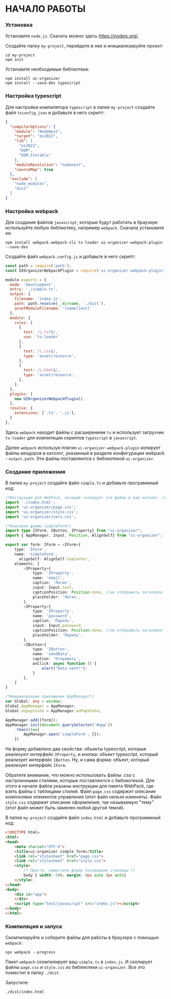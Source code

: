 НАЧАЛО РАБОТЫ
=============

### Установка
Установите ```node.js```. Скачать можно здесь https://nodejs.org/.  

Создайте папку ```my-project```, перейдите в нее и инициализируйте проект:  
```
cd my-project
npm init
```  
Установите необходимые библиотеки:
```
npm install ui-organizer 
npm install --save-dev typescript 
```  
### Настройка typescript
Для настройки компилятора ```typescript``` в папке ```my-project``` создайте файл ```tsconfig.json``` и добавьте в него скрипт:  
```json
{
  "compilerOptions": {
    "module": "NodeNext",
    "target": "es2022",
    "lib": [
      "es2022",
      "DOM",
      "DOM.Iterable"
    ],
    "moduleResolution": "nodenext",
    "sourceMap": true
  },
  "exclude": [
    "node_modules",
    "dist"
  ]
}
```

### Настройка webpack
Для создания файлов ```javascript```, которые будут работать в браузере используйте любую библиотеку, например ```webpack```. Сначала установите ее:    
```
npm install webpack webpack-cli ts-loader ui-organizer-webpack-plugin --save-dev
```  

Создайте файл ```webpack.config.js``` и добавьте в него скрипт:  
```javascript
const path = require('path');
const UIOrganizerWebpackPlugin = require('ui-organizer-webpack-plugin');

module.exports = {
  mode: 'development',
  entry: './simple.ts',
  output: {
    filename: 'index.js',
    path: path.resolve(__dirname, `./dist`),
    assetModuleFilename: '[name][ext]'
  },
  module: {
    rules: [
      {
        test: /\.ts?$/,
        use: 'ts-loader'
      },
      {
        test: /\.css$/,
        type: 'asset/resource',              
      },
      {
        test: /\.html$/,
        type: 'asset/resource',
      },      
    ],
  },
  plugins: [
    new UIOrganizerWebpackPlugin(),
  ],
  resolve: {
    extensions: ['.ts', '.js'],
  }
};
```  
Здесь ```webpack``` находит файлы с расширением ```ts``` и использует загрузчик ```ts-loader``` для компиляции скриптов ```typescript``` в ```javascript```.  

Далее ```webpack``` используя плагин ```ui-organizer-webpack-plugin``` копирует файлы вендоров в католог, указанный в разделе конфигурации webpack - ```output.path```. Эти файлы поставляются с библиотекой ```ui-organizer```.

### Создание приложения
В папке ```my-project``` создайте файл ```simple.ts``` и добавьте программный код:
```typescript
/*Инструкции для WebPack, который скопирует эти файлы в ваш каталог ./dist*/
import './index.html';
import 'ui-organizer/page.css';
import 'ui-organizer/style.css';
import 'ui-organizer/vars.css';

/*Описание формы simpleForm*/
import type {IForm, IButton, IProperty} from "ui-organizer";
import { AppManager, Input, Position, AlignSelf} from "ui-organizer";

export var form: IForm = <IForm>{
    type: 'IForm',
    name: 'simpleForm',
	  alignSelf: AlignSelf.topCenter,
    elements: [
        <IProperty>{
            type: 'IProperty',
            name: 'email',
            caption: 'Логин',
            input: Input.text,
            captionPosition: Position.none, //не отображать заголовок
            placeholder: 'Логин',
        },
        <IProperty>{
            type: 'IProperty',
            name: 'password',
            caption: 'Пароль',
            input: Input.password,
            captionPosition: Position.none, //не отображать заголовок
            placeholder: 'Пароль',
        },
        <IButton>{
            type: 'IButton',
            name: 'sendData',
            caption: 'Отправить',
            onClick: async function () {
                alert("Data sent!");
            }
        },
    ]
}

/*Инициализация приложения AppManager*/
var Global: any = window;
Global.AppManager = AppManager;
Global.onpopstate = AppManager.onPopState;

AppManager.add([form]);
AppManager.init(document.querySelector('#app'))
    .then(()=>{
        AppManager.open('simpleForm', {});
    })
```  
На форму добавлено два свойства: объекты typescript, которые реализуют интерфейс ```IProperty```, и кнопка: объект typescript, который реализует интерфейс ```IButton```.  Ну, и сама форма: объект, который реализует интерфейс ```IForm```.

Обратите внимание, что можно использовать файлы .css с настроенными стилями, которые поставляются с библиотекой. Для этого в начале файла указаны инструкции для пакета WebPack, где взять файлы с таблицами стилей. Файл ```page.css``` содержит описание компоновки элементов управления (этот файл нельзя изменять). Файл ```style.css``` содержит описание оформления, так называемую "тему" (этот файл может быть заменен любой другой темой).


В папке ```my-project``` создайте файл ```index.html``` и добавьте программный код:
```html
<!DOCTYPE html>
<html>
<head>
    <meta charset="UTF-8">
    <title>ui-organizer simple form</title>
    <link rel="stylesheet" href="page.css">
    <link rel="stylesheet" href="style.css">
    <style>
        /* Просто, поместили форму посередине страницы */
        body { width: 50%; margin: 0px auto 0px auto}
    </style>
</head>
<body>
    <div id="app">
    </div>
    <script type="text/javascript" src="index.js"></script>
</body>
</html>
```  
### Компиляция и запуск
Скомпилируйте и соберите файлы для работы в браузере с помощью ```webpack```:  
```
npx webpack --progress
```  
Пакет ```webpack``` скомпилирует ваш ```simple.ts``` в ```index.js```. И скопирует файлы ```page.css``` и ```style.css``` из библиотеки ```ui-organizer```. Все это поместит в папку ```./dist```.  

Запустите:  
```
./dist/index.html
```